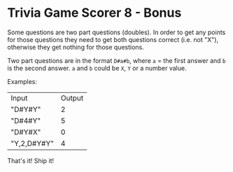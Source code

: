 # Trivia Game Scorer 8 - Bonus
Some questions are two part questions (doubles). In order to get any points for those questions they need to get both questions correct (i.e. not "X"), otherwise they get nothing for those questions.

Two part questions are in the format `D#a#b`, where `a` = the first answer and `b` is the second answer. `a` and `b` could be `X`, `Y` or a number value.

Examples:

<table>
    <tr>
        <td>Input</td>
        <td>Output</td>
    </tr>
    <tr>
        <td>"D#Y#Y"</td>
        <td>2</td>
    </tr>
    <tr>
        <td>"D#4#Y"</td>
        <td>5</td>
    </tr>
    <tr>
        <td>"D#Y#X"</td>
        <td>0</td>
    </tr>
    <tr>
        <td>"Y,2,D#Y#Y"</td>
        <td>4</td>
    </tr>
</table>

That's it! Ship it!
